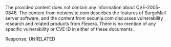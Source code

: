The provided content does not contain any information about CVE-2005-0846. The content from netwinsite.com describes the features of SurgeMail server software, and the content from secunia.com discusses vulnerability research and related products from Flexera. There is no mention of any specific vulnerability or CVE ID in either of these documents.

Response: UNRELATED